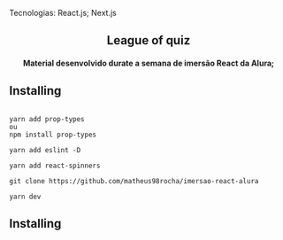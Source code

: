 
Tecnologias:
React.js;
Next.js


<h2 align="center">
League of quiz
</h2>
<h4 align="center">
  Material desenvolvido durate a semana de imersão React da Alura;
</h4>


## Installing

```shell

yarn add prop-types
ou
npm install prop-types

yarn add eslint -D

yarn add react-spinners

git clone https://github.com/matheus98rocha/imersao-react-alura

yarn dev

```

## Installing

